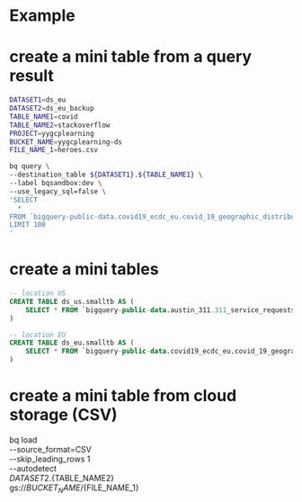 # Example

# create a mini table from a query result
```bash
DATASET1=ds_eu
DATASET2=ds_eu_backup
TABLE_NAME1=covid
TABLE_NAME2=stackoverflow
PROJECT=yygcplearning
BUCKET_NAME=yygcplearning-ds 
FILE_NAME_1=heroes.csv

bq query \
--destination_table ${DATASET1}.${TABLE_NAME1} \
--label bqsandbox:dev \
--use_legacy_sql=false \
'SELECT 
  * 
FROM `bigquery-public-data.covid19_ecdc_eu.covid_19_geographic_distribution_worldwide` 
LIMIT 100
'
```

# create a mini tables 
```sql
-- location US
CREATE TABLE ds_us.smalltb AS (
    SELECT * FROM `bigquery-public-data.austin_311.311_service_requests` LIMIT 10
)

-- location EU
CREATE TABLE ds_eu.smalltb AS (
    SELECT * FROM `bigquery-public-data.covid19_ecdc_eu.covid_19_geographic_distribution_worldwide` LIMIT 10
)
```

#  create a mini table from cloud storage (CSV)

bq load \
    --source_format=CSV \
    --skip_leading_rows 1 \
    --autodetect \
    ${DATASET2}.${TABLE_NAME2} \
    gs://${BUCKET_NAME}/${FILE_NAME_1}